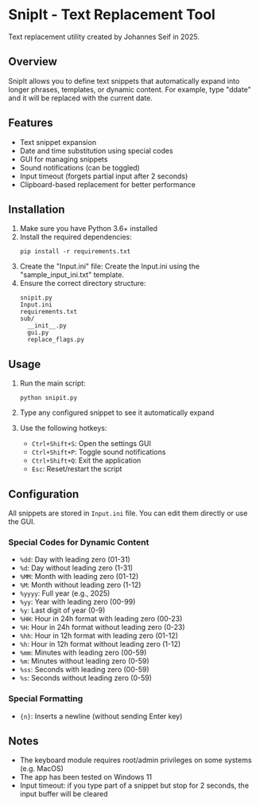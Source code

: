 # SnipIt - Text Replacement Tool

Text replacement utility created by Johannes Seif in 2025.

## Overview

SnipIt allows you to define text snippets that automatically expand into longer phrases, templates, or dynamic content. For example, type "ddate" and it will be replaced with the current date.

## Features

- Text snippet expansion
- Date and time substitution using special codes
- GUI for managing snippets
- Sound notifications (can be toggled)
- Input timeout (forgets partial input after 2 seconds)
- Clipboard-based replacement for better performance

## Installation

1. Make sure you have Python 3.6+ installed
2. Install the required dependencies:
   ```
   pip install -r requirements.txt
   ```
3. Create the "Input.ini" file:
   Create the Input.ini using the "sample_input_ini.txt" template.
4. Ensure the correct directory structure:
   ```
   snipit.py
   Input.ini
   requirements.txt
   sub/
     __init__.py
     gui.py
     replace_flags.py
   ```

## Usage

1. Run the main script:
   ```
   python snipit.py
   ```

2. Type any configured snippet to see it automatically expand
3. Use the following hotkeys:
   - `Ctrl+Shift+S`: Open the settings GUI
   - `Ctrl+Shift+P`: Toggle sound notifications
   - `Ctrl+Shift+Q`: Exit the application
   - `Esc`: Reset/restart the script

## Configuration

All snippets are stored in `Input.ini` file. You can edit them directly or use the GUI.

### Special Codes for Dynamic Content

- `%dd`: Day with leading zero (01-31)
- `%d`: Day without leading zero (1-31)
- `%MM`: Month with leading zero (01-12)
- `%M`: Month without leading zero (1-12)
- `%yyyy`: Full year (e.g., 2025)
- `%yy`: Year with leading zero (00-99)
- `%y`: Last digit of year (0-9)
- `%HH`: Hour in 24h format with leading zero (00-23)
- `%H`: Hour in 24h format without leading zero (0-23)
- `%hh`: Hour in 12h format with leading zero (01-12)
- `%h`: Hour in 12h format without leading zero (1-12)
- `%mm`: Minutes with leading zero (00-59)
- `%m`: Minutes without leading zero (0-59)
- `%ss`: Seconds with leading zero (00-59)
- `%s`: Seconds without leading zero (0-59)

### Special Formatting

- `{n}`: Inserts a newline (without sending Enter key)

## Notes

- The keyboard module requires root/admin privileges on some systems (e.g. MacOS)
- The app has been tested on Windows 11
- Input timeout: if you type part of a snippet but stop for 2 seconds, the input buffer will be cleared
